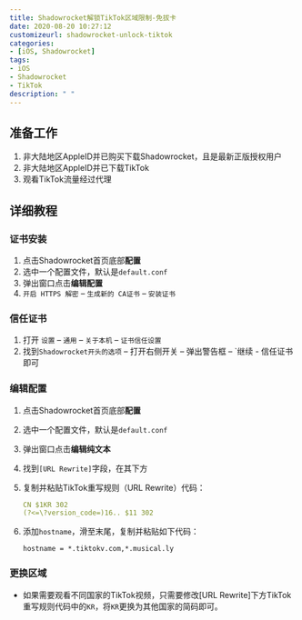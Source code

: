 ```yaml
---
title: Shadowrocket解锁TikTok区域限制-免拔卡
date: 2020-08-20 10:27:12
customizeurl: shadowrocket-unlock-tiktok
categories:
- [iOS, Shadowrocket]
tags:
- iOS
- Shadowrocket
- TikTok
description: " "
---
```


## 准备工作

1. 非大陆地区AppleID并已购买下载Shadowrocket，且是最新正版授权用户
2. 非大陆地区AppleID并已下载TikTok
3. 观看TikTok流量经过代理

## 详细教程

### 证书安装

1. 点击Shadowrocket首页底部**配置**
2. 选中一个配置文件，默认是`default.conf`
3. 弹出窗口点击**编辑配置**
4. `开启 HTTPS 解密` – `生成新的 CA证书` – `安装证书`

### 信任证书

1. 打开 `设置` – `通用` – `关于本机` – `证书信任设置` 
2. 找到`Shadowrocket开头的选项` – 打开右侧开关 – 弹出警告框 – `继续 - 信任证书即可

### 编辑配置

1. 点击Shadowrocket首页底部**配置**

2. 选中一个配置文件，默认是`default.conf`

3. 弹出窗口点击**编辑纯文本**

4. 找到`[URL Rewrite]`字段，在其下方

5. 复制并粘贴TikTok重写规则（URL Rewrite）代码：

   ```yml
   CN $1KR 302
   (?<=\?version_code=)16.. $11 302
   ```

6. 添加`hostname`，滑至末尾，复制并粘贴如下代码：

   ```
   hostname = *.tiktokv.com,*.musical.ly
   ```

### 更换区域

- 如果需要观看不同国家的TikTok视频，只需要修改[URL Rewrite]下方TikTok重写规则代码中的`KR`，将`KR`更换为其他国家的简码即可。